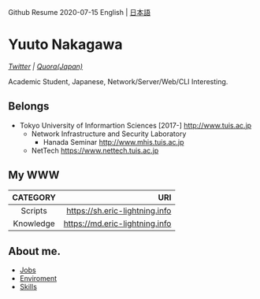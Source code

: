 Github Resume 2020-07-15 English | [日本語](README.ja.md)

# Yuuto Nakagawa 
_[Twitter](https://twitter.com/eric_lightning) | [Quora(Japan)](https://jp.quora.com/profile/Nakagawa-Yuuto-1)_

Academic Student, Japanese, Network/Server/Web/CLI Interesting.

## Belongs
- Tokyo University of Informartion Sciences [2017-] http://www.tuis.ac.jp
  - Network Infrastructure and Security Laboratory
    - Hanada Seminar http://www.mhis.tuis.ac.jp
  - NetTech https://www.nettech.tuis.ac.jp
## My WWW

| CATEGORY | URI |
|:--------:|----:|
Scripts  | https://sh.eric-lightning.info
Knowledge| https://md.eric-lightning.info

  

## About me.

- [Jobs](JOBs.md)
- [Enviroment](ENV.md)
- [Skills](SKILLs.md)
    
    
    





<!--
**Eric-lightning/Eric-lightning** is a ✨ _special_ ✨ repository because its `README.md` (this file) appears on your GitHub profile.

Here are some ideas to get you started:

- 🔭 I’m currently working on ...
- 🌱 I’m currently learning ...
- 👯 I’m looking to collaborate on ...
- 🤔 I’m looking for help with ...
- 💬 Ask me about ...
- 📫 How to reach me: ...
- 😄 Pronouns: ...
- ⚡ Fun fact: ...
-->
